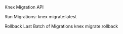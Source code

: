 Knex Migration API

Run Migrations: 
    knex migrate:latest
    
Rollback Last Batch of Migrations
    knex migrate:rollback
